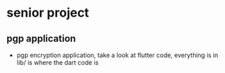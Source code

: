 # senior project 

## pgp application 

- pgp encryption application, take a look at flutter code, everything is in lib/ is where the dart code is 
